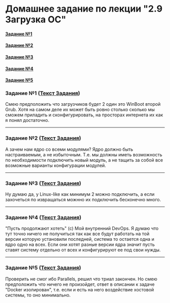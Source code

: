 # Домашнее задание по лекции "2.9 Загрузка ОС"

#### [Задание №1](#задание-1-текст-задания)
#### [Задание №2](#задание-2-текст-задания)
#### [Задание №3](#задание-3-текст-задания)
#### [Задание №4](#задание-4-текст-задания)
#### [Задание №5](#задание-5-текст-задания)

### Задание №1 ([Текст Задания](https://github.com/netology-code/slin-homeworks/blob/slin-7/2-09.md#%D0%B7%D0%B0%D0%B4%D0%B0%D0%BD%D0%B8%D0%B5-1))

Смею предположить что загрузчиков будет 2 один это WinBoot второй Grub. Хотя на самом деле их может быть ровно столько 
сколько мы сможем приладить и сконфигурировать, на просторах интернета их как я понял достаточно.  

---

### Задание №2 ([Текст Задания](https://github.com/netology-code/slin-homeworks/blob/slin-7/2-09.md#%D0%B7%D0%B0%D0%B4%D0%B0%D0%BD%D0%B8%D0%B5-2))

А зачем нам ядро со всеми модулями? Ядро должно быть настраиваемым, а не избыточным. Т.е. мы должны иметь возможность 
по необходимости подключить новый модуль, а не тащить за собой все возможные варианты конфигурации модулей. 

---

### Задание №3 ([Текст Задания](https://github.com/netology-code/slin-homeworks/blob/slin-7/2-09.md#%D0%B7%D0%B0%D0%B4%D0%B0%D0%BD%D0%B8%D0%B5-3))

Ну думаю да, у Linux-like как минимум 2 можно подключить, а если захочеться по извращаться можнно их подключить бесконечно много.

---

### Задание №4 ([Текст Задания](https://github.com/netology-code/slin-homeworks/blob/slin-7/2-09.md#%D0%B7%D0%B0%D0%B4%D0%B0%D0%BD%D0%B8%D0%B5-4))

"Пусть продолжают хотеть" (с) Мой внутренний DevOps.
Я думаю что тут точно ничего не получиться так как все будут работать на той версии которую установили последней, система
то остается одна и ядро одно на всех. Если они хотят разные версии ядра значит пусть ставят систему отдельно от всех и 
конфигурируют ее под свои нужды.

---

### Задание №5 ([Текст Задания](https://github.com/netology-code/slin-homeworks/blob/slin-7/2-09.md#%D0%B7%D0%B0%D0%B4%D0%B0%D0%BD%D0%B8%D0%B5-5))

Проверить не смог ибо Parallels, решил что триал закончен. Но смею предположить что ничего не произойдет, ответ в описании
к задаче "Docker изолирован", т.е. если и есть на него воздействие хостовой системы, то оно минимально.
